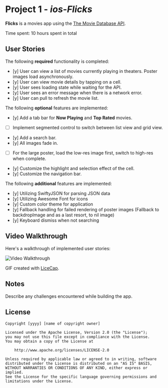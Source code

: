 # Project 1 - *ios-Flicks*

**Flicks** is a movies app using the [The Movie Database API](http://docs.themoviedb.apiary.io/#).

Time spent: 10 hours spent in total

## User Stories

The following **required** functionality is completed:

- [y] User can view a list of movies currently playing in theaters. Poster images load asynchronously.
- [y] User can view movie details by tapping on a cell.
- [y] User sees loading state while waiting for the API.
- [y] User sees an error message when there is a network error.
- [y] User can pull to refresh the movie list.

The following **optional** features are implemented:

- [y] Add a tab bar for **Now Playing** and **Top Rated** movies.
- [ ] Implement segmented control to switch between list view and grid view.
- [y] Add a search bar.
- [y] All images fade in.
- [ ] For the large poster, load the low-res image first, switch to high-res when complete.
- [y] Customize the highlight and selection effect of the cell.
- [y] Customize the navigation bar.

The following **additional** features are implemented:

- [y] Utilizing SwiftyJSON for parsing JSON data
- [y] Utilizing Awesome Font for icons
- [y] Custom color theme for application
- [y] Fallback handling for failed rendering of poster images (Fallback to backdropImage and as a last resort, to nil image)
- [y] Keyboard dismiss when not searching

## Video Walkthrough

Here's a walkthrough of implemented user stories:

<img src='https://github.com/plushysmurf3/ios-flicks/blob/master/flicks_licecap.gif' title='Video Walkthrough' width='' alt='Video Walkthrough' />

GIF created with [LiceCap](http://www.cockos.com/licecap/).

## Notes

Describe any challenges encountered while building the app.

## License

    Copyright [yyyy] [name of copyright owner]

    Licensed under the Apache License, Version 2.0 (the "License");
    you may not use this file except in compliance with the License.
    You may obtain a copy of the License at

        http://www.apache.org/licenses/LICENSE-2.0

    Unless required by applicable law or agreed to in writing, software
    distributed under the License is distributed on an "AS IS" BASIS,
    WITHOUT WARRANTIES OR CONDITIONS OF ANY KIND, either express or implied.
    See the License for the specific language governing permissions and
    limitations under the License.
